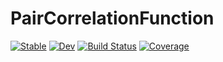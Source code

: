 # PairCorrelationFunction

[![Stable](https://img.shields.io/badge/docs-stable-blue.svg)](https://drbergman-lab.github.io/PairCorrelationFunction.jl/stable/)
[![Dev](https://img.shields.io/badge/docs-dev-blue.svg)](https://drbergman-lab.github.io/PairCorrelationFunction.jl/dev/)
[![Build Status](https://github.com/drbergman-lab/PairCorrelationFunction.jl/actions/workflows/CI.yml/badge.svg?branch=main)](https://github.com/drbergman-lab/PairCorrelationFunction.jl/actions/workflows/CI.yml?query=branch%3Amain)
[![Coverage](https://codecov.io/gh/drbergman-lab/PairCorrelationFunction.jl/branch/main/graph/badge.svg)](https://codecov.io/gh/drbergman-lab/PairCorrelationFunction.jl)
